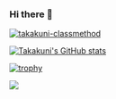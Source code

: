 ### Hi there 👋

<!--
**takakuni-classmethod/takakuni-classmethod** is a ✨ _special_ ✨ repository because its `README.md` (this file) appears on your GitHub profile.

Here are some ideas to get you started:

- 🔭 I’m currently working on ...
- 🌱 I’m currently learning ...
- 👯 I’m looking to collaborate on ...
- 🤔 I’m looking for help with ...
- 💬 Ask me about ...
- 📫 How to reach me: ...
- 😄 Pronouns: ...
- ⚡ Fun fact: ...
-->

<p align="left">
  <a href="https://github.com/takakuni/takakuni-classmethod/">
    <img src="https://komarev.com/ghpvc/?username=takakuni-classmethod" alt="takakuni-classmethod" />
  </a>
</p>

[![Takakuni's GitHub stats](https://github-readme-stats.vercel.app/api?username=takakuni-classmethod&theme=swift)](https://github.com/takakuni-classmethod/github-readme-stats)

[![trophy](https://github-profile-trophy.vercel.app/?username=takakuni-classmethod)](https://github.com/takakuni-classmethod/github-profile-trophy)

![](https://github-profile-summary-cards.vercel.app/api/cards/profile-details?username=takakuni-classmethod&theme=vue)


